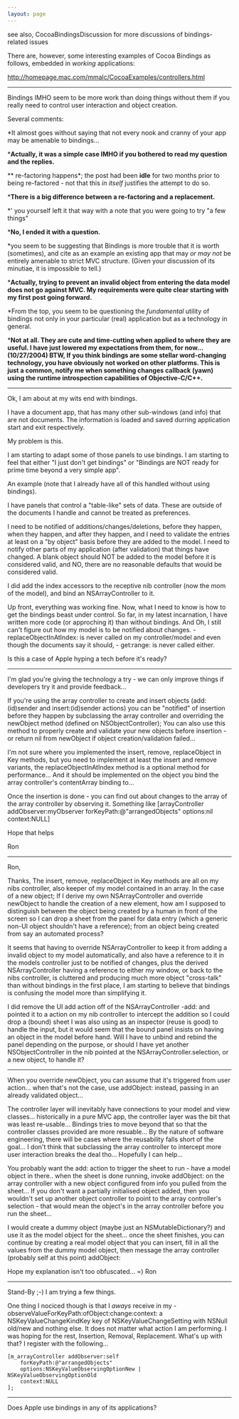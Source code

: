 ```yaml
---
layout: page
---
```




see also, CocoaBindingsDiscussion for more discussions of bindings-related issues

There are, however, some interesting examples of Cocoa Bindings as follows, embedded in *working* applications:

http://homepage.mac.com/mmalc/CocoaExamples/controllers.html

----

Bindings IMHO seem to be more work than doing things without them if you really need to control user interaction and object creation.

Several comments:


*It almost goes without saying that not every nook and cranny of your app may be amenable to bindings...

***Actually, it was a simple case IMHO if you bothered to read my question and the replies.**

** re-factoring happens*; the post had been **idle** for two months prior to being re-factored - not that this *in itself* justifies the attempt to do so.

***There is a big difference between a re-factoring and a replacement.**

*' you yourself left it that way with a note that you were going to try "a few things"

***No, I ended it with a question.**

*you seem to be suggesting that Bindings is more trouble that it is worth (sometimes), and cite as an example an existing app that may *or 
may not* be entirely amenable to strict MVC structure. (Given your discussion of its minutiae, it is impossible to tell.)

***Actually, trying to prevent an invalid object from entering the data model does not go against MVC. My requirements were quite clear starting with my first post going forward.**

*From the top, you seem to be questioning the *fundamental* utility of bindings not only in your particular (real) application but as a technology in general.

***Not at all. They are cute and time-cutting when applied to where they are useful. I have just lowered my expectations from them, for now... (10/27/2004) BTW, If you think bindings are some stellar word-changing technology, you have obviously not worked on other platforms. This is just a common, notify me when something changes callback (yawn) using the runtime introspection capabilities of Objective-C/C++.**




----

Ok, I am about at my wits end with bindings.

I have a document app, that has many other sub-windows (and info) that are not documents. The information is loaded and saved durring application start and exit respectively.

My problem is this.

I am starting to adapt some of those panels to use bindings. I am starting to feel that either "I just don't get bindings" or "Bindings are NOT ready for prime time beyond a very simple app".

An example (note that I already have all of this handled without using bindings).

I have panels that control a "table-like" sets of data. These are outside of the documents I handle and cannot be treated as preferences.

I need to be notified of additions/changes/deletions, before they happen, when they happen, and after they happen, and I need to validate the entries at least on a "by object" basis before they are added to the model. I need to notify other parts of my application (after validation) that things have changed. A blank object should NOT be added to the model before it is considered valid, and NO, there are no reasonable defaults that would be considered valid.

I did add the index accessors to the receptive nib controller (now the mom of the model), and bind an NSArrayController to it.

Up front, everything was working fine. Now, what I need to know is how to get the bindings beast under control. So far, in my latest incarnation, I have written more code (or approching it) than without bindings. And Oh, I still can't figure out how my model is to be notified about changes. - replaceObjectIn<Key>AtIndex: is never called on my controller/model and even though the documents say it should, - get<Key>:range: is never called either.

Is this a case of Apple hyping a tech before it's ready?

----

I'm glad you're giving the technology a try - we can only improve things if developers try it and provide feedback...

If you're using the array controller to create and insert objects (add:(id)sender and insert:(id)sender actions) you can be "notified" of insertion before they happen by subclassing the array controller and overriding the newObject method (defined on NSObjectController); You can also use this method to properly create and validate your new objects before insertion - or return nil from newObject if object creation/validation failed...

I'm not sure where you implemented the insert, remove, replaceObject in Key methods, but you need to implement at least the insert and remove variants, the replaceObjectIn<Key>AtIndex method is a optional method for performance...  And it should be implemented on the object you bind the array controller's contentArray binding to...

Once the insertion is done - you can find out about changes to the array of the array controller by observing it. Something like 
   [arrayController addObserver:myObserver forKeyPath:@"arrangedObjects" options:nil context:NULL]

Hope that helps

Ron

----
Ron,

Thanks, The insert, remove, replaceObject in Key methods are all on my nibs controller, also keeper of my model contained in an array. In the case of a new object; If I derive my own NSArrayController and override newObject to handle the creation of a new element, how am I supposed to distinguish between the object being created by a human in front of the screen so I can drop a sheet from the panel for data entry (which a generic non-UI object shouldn't have a reference); from an object being created from say an automated process?

It seems that having to override NSArrayController to keep it from adding a invalid object to my model automatically, and also have a reference to it in the models controller just to be notified of changes, plus the derived NSArrayController having a reference to either my window, or back to the nibs controller, is cluttered and producing much more object "cross-talk" than without bindings in the first place, I am starting to believe that bindings is confusing the model more than simplifying it.

I did remove the UI add action off of the NSArrayController -add: and pointed it to a action on my nib controller to intercept the addition so I could drop a (bound) sheet I was also using as an inspector (reuse is good) to handle the input, but it would seem that the bound panel insists on having an object in the model before hand. Will I have to unbind and rebind the panel depending on the purpose, or should I have yet another NSObjectController in the nib pointed at the NSArrayController.selection, or a new object, to handle it?

----

When you override newObject, you can assume that it's triggered from user action... when that's not the case, use addObject: instead, passing in an already validated object... 

The controller layer will inevitably have connections to your model and view classes... historically in a pure MVC app, the controller layer was the bit that was least re-usable... Bindings tries to move beyond that so that the controller classes provided are more resuable... By the nature of software engineering, there will be cases where the reusability falls short of the goal... I don't think that subclassing the array controller to intercept more user interaction breaks the deal tho... Hopefully I can help... 

You probably want the add: action to trigger the sheet to run - have a model object in there.. when the sheet is done running, invoke addObject: on the array controller with a new object configured from info you pulled from the sheet...  If you don't want a partially initialised object added, then you wouldn't set up another object controller to point to the array controller's selection - that would mean the object's in the array controller before you run the sheet... 

I would create a dummy object (maybe just an NSMutableDictionary?) and use it as the model object for the sheet...  once the sheet finishes, you can continue by creating a real model object that you can insert, fill in all the values from the dummy model object, then message the array controller (probably self at this point) addObject:<realObject>

Hope my explanation isn't too obfuscated...  =)
Ron

 ----

Stand-By ;-) I am trying a few things.

One thing I nociced though is that I *aways* receive in my -observeValueForKeyPath:ofObject:change:context: a NSKeyValueChangeKindKey key of NSKeyValueChangeSetting with NSNull old/new and nothing else. It does not matter what action I am performing. I was hoping for the rest, Insertion, Removal, Replacement. What's up with that? I register with the following...
    
	[m_arrayController addObserver:self
		forKeyPath:@"arrangedObjects"
		options:NSKeyValueObservingOptionNew | NSKeyValueObservingOptionOld
		context:NULL
	];


----

Does Apple use bindings in any of its applications?
